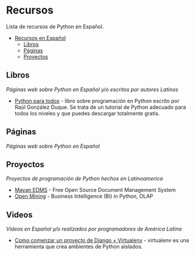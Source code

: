 # Recursos

Lista de recursos de Python en Español.

- [Recursos en Español](#recursos)
    - [Libros](#libros)
    - [Páginas](#páginas)
    - [Proyectos](#proyectos)

## Libros

*Páginas web sobre Python en Español y/o escritos por autores Latinos*

* [Python para todos](http://mundogeek.net/tutorial-python/) - libro sobre programación en Python escrito por Raúl González Duque. Se trata de un tutorial de Python adecuado para todos los niveles y que puedes descargar totalmente gratis.

## Páginas

*Páginas web sobre Python en Español*

## Proyectos

*Proyectos de programación de Python hechos en Latinoamerica*

* [Mayan EDMS](https://github.com/mayan-edms/mayan-edms) - Free Open Source Document Management System
* [Open Mining](https://github.com/avelino/mining) -  Business Intelligence (BI) in Python, OLAP

## Videos

*Videos en Español y/o realizados por programadores de América Latina*

* [Como comenzar un proyecto de Django + Virtualenv](https://www.youtube.com/watch?v=U-WS3n5cDUo) - virtualenv es una herramienta que crea ambientes de Python aislados.

